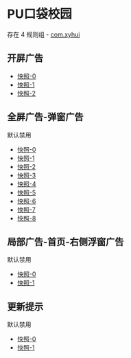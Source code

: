 # PU口袋校园

存在 4 规则组 - [com.xyhui](/src/apps/com.xyhui.ts)

## 开屏广告

- [快照-0](https://i.gkd.li/i/14560058)
- [快照-1](https://i.gkd.li/i/14560214)
- [快照-2](https://i.gkd.li/i/13197417)

## 全屏广告-弹窗广告

默认禁用

- [快照-0](https://i.gkd.li/i/14472097)
- [快照-1](https://i.gkd.li/i/14472098)
- [快照-2](https://i.gkd.li/i/12646541)
- [快照-3](https://i.gkd.li/i/13695488)
- [快照-4](https://i.gkd.li/i/13259196)
- [快照-5](https://i.gkd.li/i/13259198)
- [快照-6](https://i.gkd.li/i/13259183)
- [快照-7](https://i.gkd.li/i/13458692)
- [快照-8](https://i.gkd.li/i/14560546)

## 局部广告-首页-右侧浮窗广告

默认禁用

- [快照-0](https://i.gkd.li/i/12846543)
- [快照-1](https://i.gkd.li/i/12868119)

## 更新提示

默认禁用

- [快照-0](https://i.gkd.li/i/12908853)
- [快照-1](https://i.gkd.li/i/12908865)

